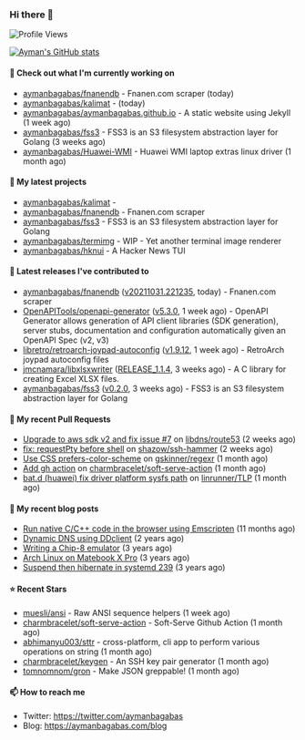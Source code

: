 ### Hi there 👋

![Profile Views](https://komarev.com/ghpvc/?username=aymanbagabas&label=PROFILE+VIEWS)

[![Ayman's GitHub stats](https://github-readme-stats.vercel.app/api?username=aymanbagabas&count_private=true&show_icons=true)](https://github.com/anuraghazra/github-readme-stats)

#### 👷 Check out what I'm currently working on

- [aymanbagabas/fnanendb](https://github.com/aymanbagabas/fnanendb) - Fnanen.com scraper (today)
- [aymanbagabas/kalimat](https://github.com/aymanbagabas/kalimat) -  (today)
- [aymanbagabas/aymanbagabas.github.io](https://github.com/aymanbagabas/aymanbagabas.github.io) - A static website using Jekyll (1 week ago)
- [aymanbagabas/fss3](https://github.com/aymanbagabas/fss3) - FSS3 is an S3 filesystem abstraction layer for Golang (3 weeks ago)
- [aymanbagabas/Huawei-WMI](https://github.com/aymanbagabas/Huawei-WMI) - Huawei WMI laptop extras linux driver (1 month ago)

#### 🌱 My latest projects

- [aymanbagabas/kalimat](https://github.com/aymanbagabas/kalimat) - 
- [aymanbagabas/fnanendb](https://github.com/aymanbagabas/fnanendb) - Fnanen.com scraper
- [aymanbagabas/fss3](https://github.com/aymanbagabas/fss3) - FSS3 is an S3 filesystem abstraction layer for Golang
- [aymanbagabas/termimg](https://github.com/aymanbagabas/termimg) - WIP - Yet another terminal image renderer
- [aymanbagabas/hknui](https://github.com/aymanbagabas/hknui) - A Hacker News TUI

#### 🔭 Latest releases I've contributed to

- [aymanbagabas/fnanendb](https://github.com/aymanbagabas/fnanendb) ([v20211031.221235](https://github.com/aymanbagabas/fnanendb/releases/tag/v20211031.221235), today) - Fnanen.com scraper
- [OpenAPITools/openapi-generator](https://github.com/OpenAPITools/openapi-generator) ([v5.3.0](https://github.com/OpenAPITools/openapi-generator/releases/tag/v5.3.0), 1 week ago) - OpenAPI Generator allows generation of API client libraries (SDK generation), server stubs, documentation and configuration automatically given an OpenAPI Spec (v2, v3)
- [libretro/retroarch-joypad-autoconfig](https://github.com/libretro/retroarch-joypad-autoconfig) ([v1.9.12](https://github.com/libretro/retroarch-joypad-autoconfig/releases/tag/v1.9.12), 1 week ago) - RetroArch joypad autoconfig files
- [jmcnamara/libxlsxwriter](https://github.com/jmcnamara/libxlsxwriter) ([RELEASE_1.1.4](https://github.com/jmcnamara/libxlsxwriter/releases/tag/RELEASE_1.1.4), 3 weeks ago) - A C library for creating Excel XLSX files.
- [aymanbagabas/fss3](https://github.com/aymanbagabas/fss3) ([v0.2.0](https://github.com/aymanbagabas/fss3/releases/tag/v0.2.0), 3 weeks ago) - FSS3 is an S3 filesystem abstraction layer for Golang

#### 🔨 My recent Pull Requests

- [Upgrade to aws sdk v2 and fix issue #7](https://github.com/libdns/route53/pull/9) on [libdns/route53](https://github.com/libdns/route53) (2 weeks ago)
- [fix: requestPty before shell](https://github.com/shazow/ssh-hammer/pull/2) on [shazow/ssh-hammer](https://github.com/shazow/ssh-hammer) (2 weeks ago)
- [Use CSS prefers-color-scheme](https://github.com/gskinner/regexr/pull/443) on [gskinner/regexr](https://github.com/gskinner/regexr) (1 month ago)
- [Add gh action](https://github.com/charmbracelet/soft-serve-action/pull/1) on [charmbracelet/soft-serve-action](https://github.com/charmbracelet/soft-serve-action) (1 month ago)
- [bat.d (huawei) fix driver platform sysfs path](https://github.com/linrunner/TLP/pull/577) on [linrunner/TLP](https://github.com/linrunner/TLP) (1 month ago)

#### 📜 My recent blog posts

- [Run native C/C&#43;&#43; code in the browser using Emscripten](https://aymanbagabas.com/blog/2020/11/18/run-native-c-c&#43;&#43;-code-in-the-browser-using-emscripten.html) (11 months ago)
- [Dynamic DNS using DDclient](https://aymanbagabas.com/blog/2019/02/16/dynamic-dns-using-ddclient.html) (2 years ago)
- [Writing a Chip-8 emulator](https://aymanbagabas.com/blog/2018/09/17/chip-8-emulator.html) (3 years ago)
- [Arch Linux on Matebook X Pro](https://aymanbagabas.com/blog/2018/07/23/archlinux-on-matebook-x-pro.html) (3 years ago)
- [Suspend then hibernate in systemd 239](https://aymanbagabas.com/blog/2018/07/18/suspend-then-hibernate.html) (3 years ago)

#### ⭐ Recent Stars

- [muesli/ansi](https://github.com/muesli/ansi) - Raw ANSI sequence helpers (1 week ago)
- [charmbracelet/soft-serve-action](https://github.com/charmbracelet/soft-serve-action) - Soft-Serve Github Action (1 month ago)
- [abhimanyu003/sttr](https://github.com/abhimanyu003/sttr) - cross-platform, cli app to perform various operations on string (1 month ago)
- [charmbracelet/keygen](https://github.com/charmbracelet/keygen) - An SSH key pair generator (1 month ago)
- [tomnomnom/gron](https://github.com/tomnomnom/gron) - Make JSON greppable! (1 month ago)

#### 📫 How to reach me

- Twitter: https://twitter.com/aymanbagabas
- Blog: https://aymanbagabas.com/blog
